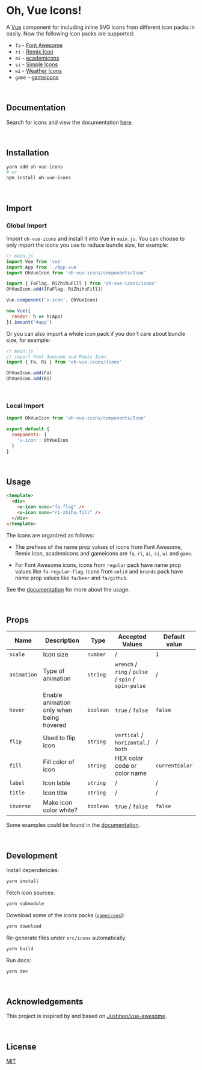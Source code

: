 # Oh, Vue Icons!

A [Vue](https://vuejs.org/) component for including inline SVG icons from different icon packs in easily. Now the following icon packs are supported:

- `fa` - [Font Awesome](https://fontawesome.com)
- `ri` - [Remix Icon](https://github.com/Remix-Design/RemixIcon)
- `ai` - [academicons](https://github.com/jpswalsh/academicons)
- `si` - [Simple Icons](https://simpleicons.org)
- `wi` - [Weather Icons](https://erikflowers.github.io/weather-icons/)
- `game` - [gameicons](https://game-icons.net)


&nbsp;

## Documentation

Search for icons and view the documentation [here](https://oh-vue-icons.vercel.app).


&nbsp;

## Installation

```bash
yarn add oh-vue-icons
# or
npm install oh-vue-icons
```

&nbsp;

## Import

### Global Import

Import `oh-vue-icons` and install it into Vue in `main.js`. You can choose to only import the icons you use to reduce bundle size, for example:

```js
// main.js
import Vue from 'vue'
import App from './App.vue'
import OhVueIcon from 'oh-vue-icons/components/Icon'

import { FaFlag, RiZhihuFill } from 'oh-vue-icons/icons'
OhVueIcon.add([FaFlag, RiZhihuFill])

Vue.component('v-icon', OhVueIcon)

new Vue({
  render: h => h(App)
}).$mount('#app')
```

Or you can also import a whole icon pack if you don't care about bundle size, for example:

```js
// main.js
// import Font Awesome and Remix Icon
import { Fa, Ri } from 'oh-vue-icons/icons'

OhVueIcon.add(Fa)
OhVueIcon.add(Ri)
```

&nbsp;

### Local Import

```js
import OhVueIcon from 'oh-vue-icons/components/Icon'

export default {
  components: {
    'v-icon': OhVueIcon
  }
}
```

&nbsp;

## Usage

```html
<template>
  <div>
    <v-icon name="fa-flag" />
    <v-icon name="ri-zhihu-fill" />
  </div>
</template>
```

The icons are organized as follows:

- The prefixes of the name prop values of icons from Font Awesome, Remix Icon, academicons and gameicons are `fa`, `ri`, `ai`, `si`, `wi` and `game`.

- For Font Awesome icons, icons from `regular` pack have name prop values like `fa-regular-flag`. Icons from `solid` and `brands` pack have name prop values like `fa/beer` and `fa/github`.

See the [documentation](https://oh-vue-icons.vercel.app) for more about the usage.


&nbsp;

## Props

| Name        | Description                              | Type      | Accepted Values                                     | Default value  |
| ----------- | ---------------------------------------- | --------- | --------------------------------------------------- | -------------- |
| `scale`     | Icon size                                | `number`  | /                                                   | `1`            |
| `animation` | Type of animation                        | `string`  | `wrench` / `ring` / `pulse` / `spin` / `spin-pulse` | /              |
| `hover`     | Enable animation only when being hovered | `boolean` | `true` / `false`                                    | `false`        |
| `flip`      | Used to flip icon                        | `string`  | `vertical` / `horizontal` / `both`                  | /              |
| `fill`      | Fill color of icon                       | `string`  | HEX color code or color name                        | `currentColor` |
| `label`     | Icon lable                               | `string`  | /                                                   | /              |
| `title`     | Icon title                               | `string`  | /                                                   | /              |
| `inverse`   | Make icon color white?                   | `boolean` | `true` / `false`                                    | `false`        |

Some examples could be found in the [documentation](https://oh-vue-icons.vercel.app).


&nbsp;

## Development

Install dependencies:

```bash
yarn install
```

Fetch icon sources:

```bash
yarn submodule
```

Download some of the icons packs ([`gameicons`](https://game-icons.net/archives/svg/zip/000000/transparent/game-icons.net.svg.zip)):

```bash
yarn download
```

Re-generate files under `src/icons` automatically:

```bash
yarn build
```

Run docs:

```bash
yarn dev
```


&nbsp;

## Acknowledgements

This project is inspired by and based on [Justineo/vue-awesome](https://github.com/Justineo/vue-awesome).


&nbsp;

## License

[MIT](LICENSE)